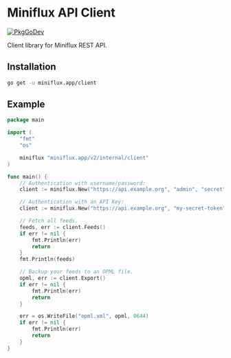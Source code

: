 Miniflux API Client
===================

[![PkgGoDev](https://pkg.go.dev/badge/miniflux.app/client)](https://pkg.go.dev/miniflux.app/client)

Client library for Miniflux REST API.

Installation
------------

```bash
go get -u miniflux.app/client
```

Example
-------

```go
package main

import (
	"fmt"
	"os"

	miniflux "miniflux.app/v2/internal/client"
)

func main() {
    // Authentication with username/password:
    client := miniflux.New("https://api.example.org", "admin", "secret")

    // Authentication with an API Key:
    client := miniflux.New("https://api.example.org", "my-secret-token")

    // Fetch all feeds.
    feeds, err := client.Feeds()
    if err != nil {
        fmt.Println(err)
        return
    }
    fmt.Println(feeds)

    // Backup your feeds to an OPML file.
    opml, err := client.Export()
    if err != nil {
        fmt.Println(err)
        return
    }

    err = os.WriteFile("opml.xml", opml, 0644)
    if err != nil {
        fmt.Println(err)
        return
    }
}
```
